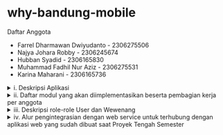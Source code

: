 # why-bandung-mobile

<p>
  Daftar Anggota
  <ul>
    <li>Farrel Dharmawan Dwiyudanto - 2306275506</li>
    <li> Najya Johara Robby - 2306245674</li>
    <li>Hubban Syadid - 2306165830</li>
    <li>Muhammad Fadhil Nur Aziz - 2306275531</li>
    <li>Karina Maharani - 2306165736</li>
  </ul>
</p>

<details>
  <summary>i. Deskripsi Aplikasi</summary>
Pernahkah Anda kesulitan untuk menemukan restoran yang anda inginkan selama berjalan-jalan di kota bandung, atau kesulitan mencari tempat kuliner yang menyediakan makanan minuman khas bandung?
  <br><br>
WhyBandung hadir untuk membantu baik wisatawan maupun warga lokal dalam menemukan kuliner terbaik di Bandung. Situs ini dilengkapi dengan sistem navigasi berbasis peta yang unik dan intuitif, sehingga memudahkan pengguna mencari makanan dan minuman yang diinginkan. WhyBandung memungkinkan pengguna untuk mengeksplorasi kuliner di berbagai wilayah berdasarkan lokasi atau kategori makanan. Selain itu, WhyBandung akan terus mengembangkan dan memperbarui daftar lokasi kuliner secara berkala.  
WhyBandung kini tersedia dalam bentuk aplikasi mobile anda dan terintegrasi dengan situs web kami, sehingga WhyBandung bisa diakses dimana saja.
  <br><br>
Tim A12SITEK memilih Kota Bandung karena dikenal sebagai kota wisata yang populer dengan ragam kuliner yang khas. Namun, terdapat kekurangan dalam sistem navigasi kuliner di Bandung. Wisatawan sering kali tidak mengetahui kuliner khas di suatu daerah karena sistem pencarian aplikasi seperti Google Maps mengharuskan pengguna untuk mencari makanan secara spesifik. Akibatnya, wisatawan cenderung mengunjungi tempat-tempat kuliner yang sudah terkenal, sehingga melewatkan kedai-kedai lokal yang lebih autentik. Padahal, kuliner lokal memberikan pengalaman yang lebih khas dan mendalam terhadap budaya suatu daerah. Inilah yang mendorong kami untuk mengembangkan WhyBandung.
</details>

<details>
  <summary>ii. Daftar modul yang akan diimplementasikan  beserta pembagian kerja per anggota</summary>
1. Dashboard - Karina Maharani<br><br>  
  
Section Home<br>
Features:
- Navigation hub, link ke modul-modul lain.  
- Landing Page yang membaca data, memiliki Link-link ke product highly-rated, dan banner ke modul lainnya 
- Search bar yang tersambung dengan modul search system.   


Rincian regulasi aturan khusus:
- Responsive Framework: Tailwind atau Bootstrap memastikan tampilan tetap ramah mobile.  
- Forms: Memiliki form aksi cepat (misalnya, searchbar).  
- Product Filtering: Menyaring restoran atau hidangan berdasarkan preferensi.  
  Section Profil
  
Section Profile<br>
Features:  
- Journal Entry. User mengupload cerita terkait pengalaman mereka dengan beberapa tempat  
- Link-link ke lokasi yang ada di journal entry and associated review/entry made by user at halaman produk toko.  

Rincian regulasi aturan khusus:
- Responsive Framework: Memastikan halaman dioptimalkan untuk semua perangkat.
- Forms: Review dan rating forms, diproses oleh views.
- Login Filters: Hanya logged-in users yang bisa memberikan review dan rate.
- Product Filtering: Related products dan user reviews bisa difilter berdasarkan tags atau ratings.
  
CRUD
- CREATE: Membuat Journal Entry (reviews, tambahkan rating, dan tag) di Dashboard section profil
- READ : Mengambil data produk, sejarah Jurnal Pengguna.
- UPDATE: Mengubah isi Jurnal Entry.
- DELETE: Menghapus sebuah Jurnal Entry.

<br> 

2. WhatToEat? - Hubban Syadid <br><br>  
  
Features:  
- Dapat melihat produk random yang sudah ada di dalam aplikasi, yang mana nantinya dapat di jadikan acuan sebagai rekomendasi makanan
- Terdapat sorting untuk menampilkan kategori makanan tertentu
- apabila user swipe kanan karena menyukai produk, maka user akan langsung di arahkan ke page detail produk tersebut

<br>

CRUD
- CREATE: Membuat card untuk produk
- READ : Membaca semua produk yang sudah ada sebelumya di database
- UPDATE: Memperbarui posisi dari card setelah di dismiss
- DELETE: Remove card yang sudah di swipe left
 
<br>
3. Dashboard Admin - Najya Johara R <br><br>
<br>
Features <br>
- Add Product: menambahkan produk sesuai dengan toko yang ada di database <br>
- Add Store: menambahkan toko baru <br>
- Edit product dan Edit Store: untuk memperbaharui toko ataupun produk <br>
<br>

Rincian regulasi aturan khusus:
- Responsive Framework: memastikan halaman ramah untuk tampilan pada mobile
- Forms: digunakan untuk add dan edit produk dan toko
- Product Filtering: filter produk bisa berdasarkan lokasi, harga, ataupun kategori makanan
- Login Filters: hanya user yang di-assign sebagai admin yang bisa mengakses halaman ini
  
<br>

CRUD
- CREATE: membuat toko baru dan menambahkan produk
- READ: menampilkan semua toko beserta produk yang ada di dalamnya
- UPDATE: mengubah toko dan produk yang sudah ada
- DELETE: menghapus toko dan produk yang sudah ada
4. Map - Farrel Dharmawan Dwiyudanto  <br>

Features: <br>
- Map dari Kota Bandung yang tersambung dengan database digunakan untuk query berdasarkan kecamatan yang ada di bandung. <br>
- Membaca data dan menampilkan result berupa toko atau restoran yang ada berdasarkan kecamatan yang di-click, lalu dari result tersebut dapat ditampilkan menu atau apapun yang dijual di toko atau restoran tersebut. <br>
- Travel plan dari pengguna yang berisi restoran yang ingin dikunjungi, lengkap dengan deskripsi dan tanggal yang direncanakan. <br>
 <br>
 
Rincian regulasi aturan khusus: <br>
- Responsive Framework: Menggunakan function media query, classes, packages, atau libraries dari flutter. <br>
- Forms: Travel plan pengguna  <br>
- Product Filtering: Menyaring restoran berdasarkan kecamatan yang dipilih, lalu menyaring hidangan berdasarkan restoran yang dipilih. <br>
 <br>
 
CRUD: <br>
Create: Menambah restoran ke travel plan pengguna.  <br>
Read: Mengambil data restoran dan hidangan, mengambil isi travel plan pengguna.  <br>
Update: Menambah isi travel plan.  <br>
Delete: Menghapus restoran dari travel plan.  <br>

5. Product Page - Muhammad Fadhil Nur Aziz <br><br>
<br>
Features: <br>
- Menampilkan informasi detail produk/menu, seperti: Nama produk/menu, Deskripsi singkat, Harga
- Pengguna bisa menulis ulasan mereka sendiri, memberi rating (1-5 bintang)
- Menampilkan produk atau menu lain yang relevan, berdasarkan kategori serupa.
<br>
Rincian Regulasi Aturan Khusus:
- Responsive Framework: Halaman dioptimalkan untuk semua perangkat, termasuk mobile.
- Forms: Digunakan untuk menambahkan ulasan, memberi rating, atau menambahkan tag.
- AJAX: Memungkinkan pengiriman ulasan tanpa perlu memuat ulang halaman.
- Login Filters: Hanya pengguna yang login dapat memberikan ulasan atau rating produk.
- Product Filtering: Memudahkan pengguna mencari produk berdasarkan tag atau rating tertentu.
<br>
CRUD:
CREATE: Membuat ulasan atau review baru, menambahkan rating, dan tag.
READ: Menampilkan detail produk, daftar ulasan, dan informasi rating.
UPDATE: Mengedit ulasan atau rating yang telah diberikan sebelumnya.
DELETE: Menghapus ulasan yang sudah tidak relevan atau diinginkan pengguna.
<br>
</details>

<details>
  <summary>iii. Deskripsi role-role User dan Wewenang</summary>
1. Dashboard<br><br>  
  
User Biasa:
- Bisa melihat recent activity seperti pencarian terbaru atau ulasan yang pernah dibuat.
- Bisa CRUD Jurnal Entry pada toko pada profil User
- Melihat favorite products atau restoran yang sudah pernah di-review atau diberi rating.
- Akses ke link highly-rated products berdasarkan preferensi mereka.
- Gunakan search bar untuk menelusuri produk atau restoran.

<br>

Developer:  
- Sama seperti User Biasa, tapi ditambah kemampuan untuk melakukan CRUD pada data terkait produk atau restoran.
- Bisa menambah link ke fitur lain yang hanya diakses oleh developer.
<br>

2. WhatToEat
3. Dashboard Admin <br><br>
User biasa:
- user yang tidak terdaftar sebagai admin tidak dapat mengakses halaman ini
  
<br>

Developer:
- Dapat melakukan penambahakn, pengahpusan, dan memperbaharui produk dan toko

4. Map <br>
User biasa:
- User dapat melihat map dan query berdasarkan kecamatan yang dipilih, membuat dan mengupdate atau delete travel plan.
<br>
Developer:<br>
- Semua aktivitas admin terkait database sudah ada di dashboard admin, maka tidak ada perbedaan.


5. Product Page:<br>
User biasa:
- User bisa melihat detail produk atau restoran, seperti nama restoran, menu yang tersedia, dan ulasan dari user lain.
- User bisa menambah, mengedit, menghapus ulasan
<br>
Developer:<br>
- Sama dengan User Biasa, tetapi developer bisa mengedit dan menghapus ulasan.
<br>
  
</details>

<details>
  <summary>iv. Alur pengintegrasian dengan web service untuk terhubung dengan aplikasi web yang sudah dibuat saat Proyek Tengah Semester</summary>
  Untuk melakukan pengintegrasian dengan web service kami akan menggunakan JSON sebagai alat komunikasi terhadap model yang ada pada database kami selain itu kami juga
  akan memanfaatkan http request untuk mengambil dan mengirim data secara dinamis antara web dan juga aplikasi.

  Kita akan menggunakan beberapa library tambahan untuk fitur FoodFinder dan GeoMapping.

  Tahapan :
  1. Mempersiapkan JSON Model dan JSONResponse :
     - Definisikan serializer untuk mengonversi data database Django menjadi JSON.
     - Menyediakan endpoint RESTful dengan menggunakan Django REST Framework (DRF) untuk mempermudah pengelolaan JSONResponse sesuai keperluan.
  2. Membuat fungsi khusus mobile pada proyek Django untuk semua CRUD, FoodFinder, dan GeoMapping yang platform specific
     - Melakukan riset terkait API atau UI Graphics yang bisa digunakan untuk implementasi fitur FoodFinder dan GeoMapping
     - Melakukan implementasi untuk Asynchronous Data Handling untuk fitur GeoMapping
  3. Mendata dan mengimplementasi semua area yang memerlukan http request dari situs web
     - Menggunakan library http  di Flutter untuk mengirim dan mengambil data dari server Django.
  4. Melakukan testing antara kedua program dengan test case, placeholder, dan lain-lain.
     - Menggunakan Unit Test pada proyek django yang berkaitan dengan integrasi flutter
     - Mengguakan widget test atau integration test pada proyek flutter

  
</details>
